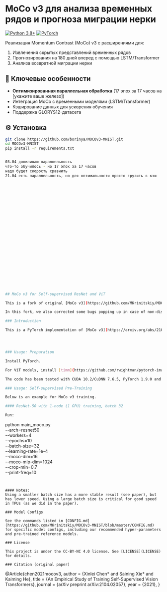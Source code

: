 # MoCo v3 для анализа временных рядов и прогноза миграции нерки

[![Python 3.8+](https://img.shields.io/badge/python-3.8+-blue.svg)](https://www.python.org/downloads/)
[![PyTorch](https://img.shields.io/badge/PyTorch-1.10%2B-orange)](https://pytorch.org/)

Реализация Momentum Contrast (MoCo) v3 с расширениями для:
1. Извлечения скрытых представлений временных рядов
2. Прогнозирования на 180 дней вперед с помощью LSTM/Transformer
3. Анализа возвратной миграции нерки

## 🚀 Ключевые особенности
- **Оптимизированная параллельная обработка** (17 эпох за 17 часов на [укажите ваше железо])
- Интеграция MoCo с временными моделями (LSTM/Transformer)
- Кэширование данных для ускорения обучения
- Поддержка GLORYS12-датасета

## ⚙️ Установка
```bash
git clone https://github.com/borinya/MOCOv3-MNIST.git
cd MOCOv3-MNIST
pip install -r requirements.txt


03.04 допиливаю параллельность
что-то обучилось - но 17 эпох за 17 часов
надо будет скорость сравнить 
21.04 есть параллельность, но для оптимальности просто грузить в кэш


























## MoCo v3 for Self-supervised ResNet and ViT

This is a fork of original [MoCo v3](https://github.com/MKrinitskiy/MOCOv3-MNIST.git) repository. The purpose of this repository is the hardcoded training of MoCoV3 using MNIST dataset.

In this fork, we also corrected some bugs popping up in case of non-distributed training.

### Introduction

This is a PyTorch implementation of [MoCo v3](https://arxiv.org/abs/2104.02057) for self-supervised ResNet and ViT.




### Usage: Preparation

Install PyTorch.

For ViT models, install [timm](https://github.com/rwightman/pytorch-image-models) (`timm==0.4.9`).

The code has been tested with CUDA 10.2/CuDNN 7.6.5, PyTorch 1.9.0 and timm 0.4.9.

### Usage: Self-supervised Pre-Training

Below is an example for MoCo v3 training. 

#### ResNet-50 with 1-node (1 GPU) training, batch 32

Run:
```
python main_moco.py \
  --arch=resnet50 \
  --workers=4 \
  --epochs=10 \
  --batch-size=32 \
  --learning-rate=1e-4 \
  --moco-dim=16 \
  --moco-mlp-dim=1024 \
  --crop-min=0.7 \
  --print-freq=10
```


#### Notes:
Using a smaller batch size has a more stable result (see paper), but has lower speed. Using a large batch size is critical for good speed in TPUs (as we did in the paper).

### Model Configs

See the commands listed in [CONFIG.md](https://github.com/MKrinitskiy/MOCOv3-MNIST/blob/master/CONFIG.md) for specific model configs, including our recommended hyper-parameters and pre-trained reference models.

### License

This project is under the CC-BY-NC 4.0 license. See [LICENSE](LICENSE) for details.

### Citation (original paper)
```
@Article{chen2021mocov3,
  author  = {Xinlei Chen* and Saining Xie* and Kaiming He},
  title   = {An Empirical Study of Training Self-Supervised Vision Transformers},
  journal = {arXiv preprint arXiv:2104.02057},
  year    = {2021},
}
```

